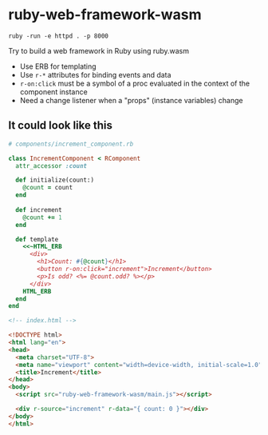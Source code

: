 # ruby-web-framework-wasm

```shell
ruby -run -e httpd . -p 8000
```

Try to build a web framework in Ruby using ruby.wasm

* Use ERB for templating
* Use `r-*` attributes for binding events and data
* `r-on:click` must be a symbol of a proc evaluated in the context of the component instance
* Need a change listener when a "props" (instance variables) change

## It could look like this

```ruby
# components/increment_component.rb

class IncrementComponent < RComponent
  attr_accessor :count

  def initialize(count:)
    @count = count
  end
  
  def increment
    @count += 1
  end

  def template
    <<~HTML_ERB
      <div>
        <h1>Count: #{@count}</h1>
        <button r-on:click="increment">Increment</button>
        <p>Is odd? <%= @count.odd? %></p> 
      </div>
    HTML_ERB
  end
end
```

```html
<!-- index.html -->

<!DOCTYPE html>
<html lang="en">
<head>
  <meta charset="UTF-8">
  <meta name="viewport" content="width=device-width, initial-scale=1.0">
  <title>Increment</title>
</head>
<body>
  <script src="ruby-web-framework-wasm/main.js"></script>

  <div r-source="increment" r-data="{ count: 0 }"></div>
</body>
</html>
```
